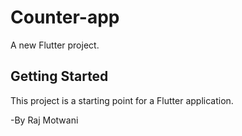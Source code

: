 # Counter-app

A new Flutter project.

## Getting Started

This project is a starting point for a Flutter application.

-By Raj Motwani
